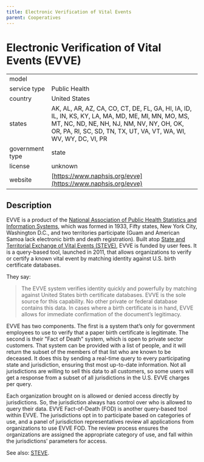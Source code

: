 ```yaml
---
title: Electronic Verification of Vital Events
parent: Cooperatives
---
```


# Electronic Verification of Vital Events (EVVE)

|                   |                                          |
|:------------------|:-----------------------------------------|
| model             | 
| service type      | Public Health
| country           | United States
| states            | AK, AL, AR, AZ, CA, CO, CT, DE, FL, GA, HI, IA, ID, IL, IN, KS, KY, LA, MA, MD, ME, MI, MN, MO, MS, MT, NC, ND, NE, NH, NJ, NM, NV, NY, OH, OK, OR, PA, RI, SC, SD, TN, TX, UT, VA, VT, WA, WI, WV, WY, DC, VI, PR
| government type   | state
| license           | unknown
| website           | [https://www.naphsis.org/evve](https://www.naphsis.org/evve)

## Description

EVVE is a product of the [National Association of Public Health Statistics and Information Systems](https://www.naphsis.org), which was formed in 1933, Fifty states, New York City, Washington D.C., and two territories participate (Guam and American Samoa lack electronic birth and death registration). Built atop [State and Territorial Exchange of Vital Events (STEVE)](steve.html), EVVE is funded by user fees. It is a query-based tool, launched in 2011, that allows organizations to verify or certify a known vital event by matching identity against U.S. birth certificate databases.

They say:

>The EVVE system verifies identity quickly and powerfully by matching against United States birth certificate databases. EVVE is the sole source for this capability. No other private or federal database contains this data. In cases where a birth certificate is in hand, EVVE allows for immediate confirmation of the document’s legitimacy.

EVVE has two components. The first is a system that’s only for government employees to use to verify that a paper birth certificate is legitimate. The second is their "Fact of Death" system, which is open to private sector customers. That system can be provided with a list of people, and it will return the subset of the members of that list who are known to be deceased. It does this by sending a real-time query to every participating state and jurisdiction, ensuring thst most up-to-date information. Not all jurisdictions are willing to sell this data to all customers, so some users will get a response from a subset of all jurisdictions in the U.S. EVVE charges per query.

Each organization brought on is allowed or denied access directly by jurisdictions. So, the jurisdiction always has control over who is allowed to query their data. EVVE Fact-of-Death (FOD) is another query-based tool within EVVE. The jurisdictions opt in to participate based on categories of use, and a panel of jurisdiction representatives review all applications from organizations to use EVVE FOD. The review process ensures the organizations are assigned the appropriate category of use, and fall within the jurisdictions’ parameters for access.

See also: [STEVE](steve.html).
